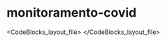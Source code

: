 # monitoramento-covid

<?xml version="1.0" encoding="UTF-8" standalone="yes" ?>
<CodeBlocks_layout_file>
	<FileVersion major="1" minor="0" />
	<ActiveTarget name="Release" />
	<File name="main.c" open="1" top="1" tabpos="1" split="0" active="1" splitpos="0" zoom_1="0" zoom_2="0">
		<Cursor>
			<Cursor1 position="11271" topLine="352" />
		</Cursor>
	</File>
</CodeBlocks_layout_file>
